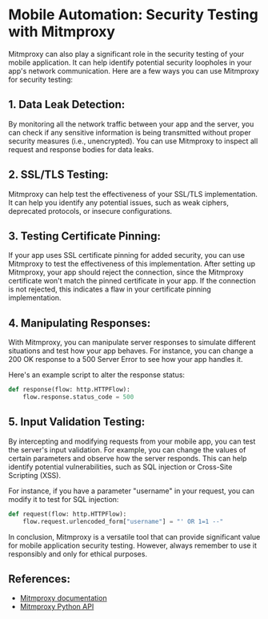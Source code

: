 # Mobile Automation: Security Testing with Mitmproxy

Mitmproxy can also play a significant role in the security testing of your mobile application. It can help identify potential security loopholes in your app's network communication. Here are a few ways you can use Mitmproxy for security testing:

## 1. Data Leak Detection:

By monitoring all the network traffic between your app and the server, you can check if any sensitive information is being transmitted without proper security measures (i.e., unencrypted). You can use Mitmproxy to inspect all request and response bodies for data leaks.

## 2. SSL/TLS Testing:

Mitmproxy can help test the effectiveness of your SSL/TLS implementation. It can help you identify any potential issues, such as weak ciphers, deprecated protocols, or insecure configurations.

## 3. Testing Certificate Pinning:

If your app uses SSL certificate pinning for added security, you can use Mitmproxy to test the effectiveness of this implementation. After setting up Mitmproxy, your app should reject the connection, since the Mitmproxy certificate won't match the pinned certificate in your app. If the connection is not rejected, this indicates a flaw in your certificate pinning implementation.

## 4. Manipulating Responses:

With Mitmproxy, you can manipulate server responses to simulate different situations and test how your app behaves. For instance, you can change a 200 OK response to a 500 Server Error to see how your app handles it.

Here's an example script to alter the response status:

```python
def response(flow: http.HTTPFlow):
    flow.response.status_code = 500
```

## 5. Input Validation Testing:

By intercepting and modifying requests from your mobile app, you can test the server's input validation. For example, you can change the values of certain parameters and observe how the server responds. This can help identify potential vulnerabilities, such as SQL injection or Cross-Site Scripting (XSS).

For instance, if you have a parameter "username" in your request, you can modify it to test for SQL injection:

```python
def request(flow: http.HTTPFlow):
    flow.request.urlencoded_form["username"] = "' OR 1=1 --"
```

In conclusion, Mitmproxy is a versatile tool that can provide significant value for mobile application security testing. However, always remember to use it responsibly and only for ethical purposes.

## References:

* [Mitmproxy documentation](https://docs.mitmproxy.org/stable/)
* [Mitmproxy Python API](https://docs.mitmproxy.org/stable/addons-overview/)